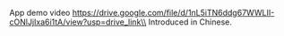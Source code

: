 App demo video https://drive.google.com/file/d/1nL5iTN6ddg67WWLII-cONlJjIxa6i1tA/view?usp=drive_link\\
Introduced in Chinese.
